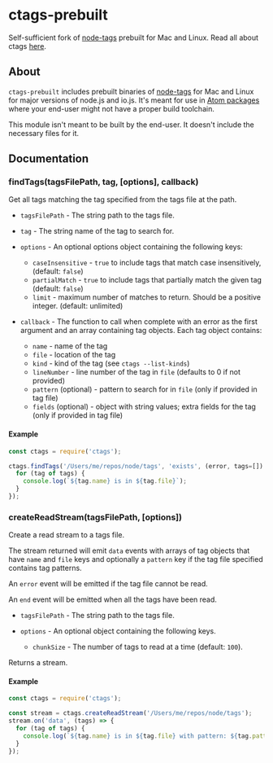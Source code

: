# ctags-prebuilt

Self-sufficient fork of [node-tags](https://travis-ci.org/atom/node-ctags) prebuilt for Mac and Linux. Read all about ctags [here](http://ctags.sourceforge.net/).

## About

`ctags-prebuilt` includes prebuilt binaries of [node-tags](https://travis-ci.org/atom/node-ctags) for Mac and Linux for major versions of node.js and io.js. It's meant for use in [Atom packages](https://atom.io/packages) where your end-user might not have a proper build toolchain.

This module isn't meant to be built by the end-user. It doesn't include the necessary files for it.

## Documentation

### findTags(tagsFilePath, tag, [options], callback)

Get all tags matching the tag specified from the tags file at the path.

* `tagsFilePath` - The string path to the tags file.

* `tag` - The string name of the tag to search for.

* `options` - An optional options object containing the following keys:

  * `caseInsensitive` - `true` to include tags that match case insensitively,
    (default: `false`)
  * `partialMatch` - `true` to include tags that partially match the given tag
    (default: `false`)
  * `limit` - maximum number of matches to return. Should be a positive integer.
    (default: unlimited)

* `callback` - The function to call when complete with an error as the first
             argument and an array containing tag objects. Each tag object contains:

  * `name` - name of the tag
  * `file` - location of the tag
  * `kind` - kind of the tag (see `ctags --list-kinds`)
  * `lineNumber` - line number of the tag in `file` (defaults to 0 if not provided)
  * `pattern` (optional) - pattern to search for in `file` (only if provided in tag file)
  * `fields` (optional) - object with string values; extra fields for the tag (only if provided in tag file)

#### Example

```js
const ctags = require('ctags');

ctags.findTags('/Users/me/repos/node/tags', 'exists', (error, tags=[]) => {
  for (tag of tags) {
    console.log(`${tag.name} is in ${tag.file}`);
  }
});
```

### createReadStream(tagsFilePath, [options])

Create a read stream to a tags file.

The stream returned will emit `data` events with arrays of tag objects
that have `name` and `file` keys and optionally a `pattern` key if the tag file
specified contains tag patterns.

An `error` event will be emitted if the tag file cannot be read.

An `end` event will be emitted when all the tags have been read.

* `tagsFilePath` - The string path to the tags file.

* `options` - An optional object containing the following keys.

  * `chunkSize` - The number of tags to read at a time (default: `100`).

Returns a stream.

#### Example

```js
const ctags = require('ctags');

const stream = ctags.createReadStream('/Users/me/repos/node/tags');
stream.on('data', (tags) => {
  for (tag of tags) {
    console.log(`${tag.name} is in ${tag.file} with pattern: ${tag.pattern}`);
  }
});
```
